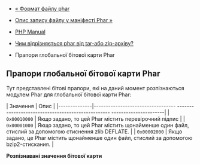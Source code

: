 - [« Формат файлу phar](phar.fileformat.phar.md)
- [Опис запису файлу у маніфесті Phar
»](phar.fileformat.manifestfile.md)

- [PHP Manual](index.md)
- [Чим відрізняється phar від tar-або zip-архіву?](phar.fileformat.md)
- Прапори глобальної бітової карти Phar

## Прапори глобальної бітової карти Phar

Тут представлені бітові прапори, які на даний момент розпізнаються
модулем Phar для глобальної бітової карти Phar:

| Значення | Опис |
|--------------|---------------------------------- -------------------------------------------------- ----------------------|
| `0x00010000` | Якщо задано, то цей Phar містить перевірочний підпис |
| `0x00001000` | Якщо задано, то цей Phar містить щонайменше один файл, стислий за допомогою стиснення zlib DEFLATE. |
| `0x00002000` | Якщо задано, це Phar містить щонайменше один файл, стислий за допомогою bzip2-стискания. |

**Розпізнавані значення бітової карти**
